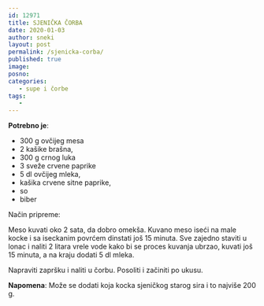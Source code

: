 ```yaml
---
id: 12971
title: SJENIČKA ČORBA
date: 2020-01-03
author: sneki
layout: post
permalink: /sjenicka-corba/
published: true
image: 
posno: 
categories:
   - supe i čorbe
tags:
   -
---
```

**Potrebno je**:

* 300 g ovčijeg mesa
* 2 kašike brašna,
* 300 g crnog luka 
* 3 sveže crvene paprike
* 5 dl ovčijeg mleka, 
* kašika crvene sitne paprike,
* so 
* biber

Način pripreme:

Meso kuvati oko 2 sata, da dobro omekša. Kuvano meso iseći na male kocke i sa iseckanim povrćem dinstati još 15 minuta. Sve zajedno staviti u lonac i naliti 2 litara vrele vode kako bi se proces kuvanja ubrzao, kuvati još 15 minuta, a na kraju dodati 5 dl mleka. 

Napraviti zapršku i naliti u čorbu. Posoliti i začiniti po ukusu.

**Napomena**:   Može se dodati koja kocka sjeničkog starog sira i to najviše 200 g.

  


